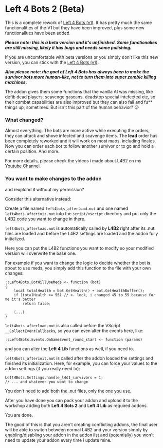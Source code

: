 # Left 4 Bots 2 (Beta)
This is a complete rework of [Left 4 Bots (v1)](https://github.com/smilz0/Left4Bots/tree/V1). It has pretty much the same functionalities of the V1 but they have been improved, plus some new functionalities have been added.

***Please note: this is a beta version and it's unfinished. Some functionalies are still missing, likely it has bugs and needs some polishing.***

If you are uncomfortable with beta versions or you simply don't like this new version, you can stick with the [Left 4 Bots (v1)](https://steamcommunity.com/sharedfiles/filedetails/?id=2279814689).

***Also please note: the goal of Left 4 Bots has always been to make the survivor bots more human-like, not to turn them into super zombie killing machines.***

The addon gives them some functions that the vanilla AI was missing, like defib dead players, scavenge gascans, deadstop special intefected etc, so their combat capabilities are also improved but they can also fail and fu** things up, sometimes. But isn't this part of the human behavior? :stuck_out_tongue:


### What changed?
Almost everything. The bots are more active while executing the orders, they can attack and shove infected and scavenge items. The **lead** order has been completely reworked and it will work on most maps, including finales. Now you can order each bot to follow another survivor or to go and hold a certain position. And more.

For more details, please check the videos i made about L4B2 on my [Youtube Channel](https://www.youtube.com/channel/UCS5k0e5UJr_GklgCd1j89Yg).


### You want to make changes to the addon
and reupload it without my permission?

Consider this alternative instead:

Create a file named `left4bots_afterload.nut` and one named `left4bots_afterinit.nut` into the `script/vscript` directory and put only the L4B2 code you want to change in there.

`left4bots_afterload.nut` is automatically called by **L4B2** right after its .nut files are loaded and before the L4B2 settings are loaded and the addon fully initialized.

Here you can put the L4B2 functions you want to modify so your modified version will overwrite the base one.

For example if you want to change the logic to decide whether the bot is about to use meds, you simply add this function to the file with your own changes:

```nut
::Left4Bots.BotWillUseMeds <- function (bot)
{
	local totalHealth = bot.GetHealth() + bot.GetHealthBuffer();
	if (totalHealth >= 55) // <- look, i changed 45 to 55 because for me it's better
		return false;
	
	(...)
}
```

`left4bots_afterload.nut` is also called before the VScript `__CollectEventCallbacks`, so you can even alter the events here, like:

```nut
::Left4Bots.Events.OnGameEvent_round_start <- function (params)
```

and you can alter the **Left 4 Lib** functions as well, if you need to.

`left4bots_afterinit.nut` is called after the addon loaded the settings and finished its initialization. Here, for example, you can force your values to the addon settings (if you really need to):

```nut
Left4Bots.Settings.handle_l4d1_survivors = 1;
// ... and whatever you want to change
```

You don't need to add both the .nut files, only the one you use.

After you have done you can pack your addon and upload it to the workshop adding both **Left 4 Bots 2** and **Left 4 Lib** as required addons.

You are done.

The good of this is that you aren't creating conflicting addons, the final user will be able to switch between normal L4B2 and your version simply by enabling/disabling your addon in the addon list and (potentially) you won't need to update your addon every time i update mine.
